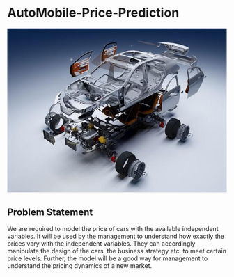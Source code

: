 # AutoMobile-Price-Prediction
![alt text](https://github.com/Chinmaykr/AutoMobile-Price-Prediction/blob/master/car1.jpg)

## Problem Statement 
We are required to model the price of cars with the available independent variables. It will be used by the management to understand how exactly the prices vary with the independent variables. They can accordingly manipulate the design of the cars, the business strategy etc. to meet certain price levels. Further, the model will be a good way for management to understand the pricing dynamics of a new market.
